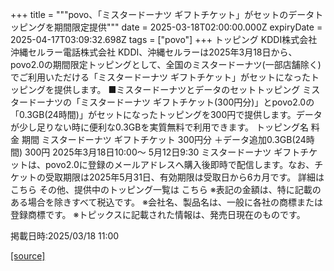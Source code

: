 +++
title = """povo、「ミスタードーナツ ギフトチケット」がセットのデータトッピングを期間限定提供"""
date = 2025-03-18T02:00:00.000Z
expiryDate = 2025-04-17T03:09:32.698Z
tags = ["povo"]
+++
トッピング KDDI株式会社 沖縄セルラー電話株式会社 KDDI、沖縄セルラーは2025年3月18日から、povo2.0の期間限定トッピングとして、全国のミスタードーナツ(一部店舗除く)でご利用いただける「ミスタードーナツ ギフトチケット」がセットになったトッピングを提供します。 ■ミスタードーナツとデータのセットトッピング ミスタードーナツの「ミスタードーナツ ギフトチケット(300円分)」とpovo2.0の「0.3GB(24時間)」がセットになったトッピングを300円で提供します。データが少し足りない時に便利な0.3GBを実質無料で利用できます。 トッピング名 料金 期間 ミスタードーナツ ギフトチケット 300円分 ＋データ追加0.3GB(24時間) 300円 2025年3月18日10:00～ 5月12日9:30 ミスタードーナツ ギフトチケットは、povo2.0に登録のメールアドレスへ購入後即時で配信します。なお、チケットの受取期限は2025年5月31日、有効期限は受取日から6カ月です。 詳細は こちら その他、提供中のトッピング一覧は こちら ※表記の金額は、特に記載のある場合を除きすべて税込です。 ※会社名、製品名は、一般に各社の商標または登録商標です。 ※トピックスに記載された情報は、発売日現在のものです。

掲載日時:2025/03/18 11:00

[[source]](https://povo.jp/news/newsrelease/20250318_02/)
